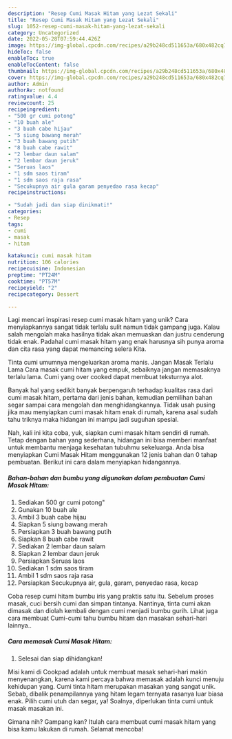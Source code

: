```yaml
---
description: "Resep Cumi Masak Hitam yang Lezat Sekali"
title: "Resep Cumi Masak Hitam yang Lezat Sekali"
slug: 1052-resep-cumi-masak-hitam-yang-lezat-sekali
category: Uncategorized
date: 2022-05-28T07:59:44.426Z
image: https://img-global.cpcdn.com/recipes/a29b248cd511653a/680x482cq70/cumi-masak-hitam-foto-resep-utama.jpg
hideToc: false
enableToc: true
enableTocContent: false
thumbnail: https://img-global.cpcdn.com/recipes/a29b248cd511653a/680x482cq70/cumi-masak-hitam-foto-resep-utama.jpg
cover: https://img-global.cpcdn.com/recipes/a29b248cd511653a/680x482cq70/cumi-masak-hitam-foto-resep-utama.jpg
author: Admin
authorAv: notfound
ratingvalue: 4.4
reviewcount: 25
recipeingredient:
- "500 gr cumi potong"
- "10 buah ale"
- "3 buah cabe hijau"
- "5 siung bawang merah"
- "3 buah bawang putih"
- "8 buah cabe rawit"
- "2 lembar daun salam"
- "2 lembar daun jeruk"
- "Seruas laos"
- "1 sdm saos tiram"
- "1 sdm saos raja rasa"
- "Secukupnya air gula garam penyedao rasa kecap"
recipeinstructions:

- "Sudah jadi dan siap dinikmati!"
categories:
- Resep
tags:
- cumi
- masak
- hitam

katakunci: cumi masak hitam 
nutrition: 106 calories
recipecuisine: Indonesian
preptime: "PT24M"
cooktime: "PT57M"
recipeyield: "2"
recipecategory: Dessert

---
```





Lagi mencari inspirasi resep cumi masak hitam yang unik? Cara menyiapkannya sangat tidak terlalu sulit namun tidak gampang juga. Kalau salah mengolah maka hasilnya tidak akan memuaskan dan justru cenderung tidak enak. Padahal cumi masak hitam yang enak harusnya sih punya aroma dan cita rasa yang dapat memancing selera Kita.





Tinta cumi umumnya mengeluarkan aroma manis. Jangan Masak Terlalu Lama Cara masak cumi hitam yang empuk, sebaiknya jangan memasaknya terlalu lama. Cumi yang over cooked dapat membuat teksturnya alot.

Banyak hal yang sedikit banyak berpengaruh terhadap kualitas rasa dari cumi masak hitam, pertama dari jenis bahan, kemudian pemilihan bahan segar sampai cara mengolah dan menghidangkannya. Tidak usah pusing jika mau menyiapkan cumi masak hitam enak di rumah, karena asal sudah tahu triknya maka hidangan ini mampu jadi suguhan spesial.






Nah, kali ini kita coba, yuk, siapkan cumi masak hitam sendiri di rumah. Tetap dengan bahan yang sederhana, hidangan ini bisa memberi manfaat untuk membantu menjaga kesehatan tubuhmu sekeluarga. Anda bisa menyiapkan Cumi Masak Hitam menggunakan 12 jenis bahan dan 0 tahap pembuatan. Berikut ini cara dalam menyiapkan hidangannya.

<!--inarticleads1-->

##### Bahan-bahan dan bumbu yang digunakan dalam pembuatan Cumi Masak Hitam:

1. Sediakan 500 gr cumi potong&#34;
1. Gunakan 10 buah ale
1. Ambil 3 buah cabe hijau
1. Siapkan 5 siung bawang merah
1. Persiapkan 3 buah bawang putih
1. Siapkan 8 buah cabe rawit
1. Sediakan 2 lembar daun salam
1. Siapkan 2 lembar daun jeruk
1. Persiapkan Seruas laos
1. Sediakan 1 sdm saos tiram
1. Ambil 1 sdm saos raja rasa
1. Persiapkan Secukupnya air, gula, garam, penyedao rasa, kecap


Coba resep cumi hitam bumbu iris yang praktis satu itu. Sebelum proses masak, cuci bersih cumi dan simpan tintanya. Nantinya, tinta cumi akan dimasak dan diolah kembali dengan cumi menjadi bumbu gurih. Lihat juga cara membuat Cumi-cumi tahu bumbu hitam dan masakan sehari-hari lainnya.. 

<!--inarticleads2-->

##### Cara memasak Cumi Masak Hitam:


1. Selesai dan siap dihidangkan!

Misi kami di Cookpad adalah untuk membuat masak sehari-hari makin menyenangkan, karena kami percaya bahwa memasak adalah kunci menuju kehidupan yang. Cumi tinta hitam merupakan masakan yang sangat unik. Sebab, dibalik penampilannya yang hitam legam ternyata rasanya luar biasa enak. Pilih cumi utuh dan segar, ya! Soalnya, diperlukan tinta cumi untuk masak masakan ini. 

Gimana nih? Gampang kan? Itulah cara membuat cumi masak hitam yang bisa kamu lakukan di rumah. Selamat mencoba!
